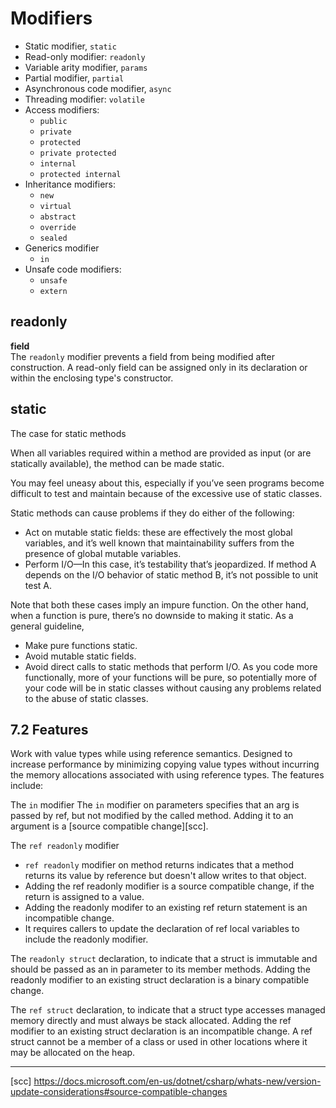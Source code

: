# Modifiers

- Static modifier, `static`
- Read-only modifier: `readonly`
- Variable arity modifier, `params`
- Partial modifier, `partial`
- Asynchronous code modifier, `async`
- Threading modifier: `volatile`
- Access modifiers:
  - `public`
  - `private`
  - `protected`
  - `private protected`
  - `internal`
  - `protected internal`
- Inheritance modifiers: 
  - `new`
  - `virtual`
  - `abstract`
  - `override`
  - `sealed`
- Generics modifier
  - `in`
- Unsafe code modifiers: 
  - `unsafe`
  - `extern`



## readonly

**field**   
The `readonly` modifier prevents a field from being modified after construction. A read-only field can be assigned only in its declaration or within the enclosing type's constructor.


## static

The case for static methods

When all variables required within a method are provided as input (or are statically available), the method can be made static.

You may feel uneasy about this, especially if you’ve seen programs become difficult to test and maintain because of the excessive use of static classes.

Static methods can cause problems if they do either of the following:
- Act on mutable static fields: these are effectively the most global variables, and it’s well known that maintainability suffers from the presence of global mutable variables.
- Perform I/O—In this case, it’s testability that’s jeopardized. If method A depends on the I/O behavior of static method B, it’s not possible to unit test A.

Note that both these cases imply an impure function. On the other hand, when a function is pure, there’s no downside to making it static. As a general guideline,
- Make pure functions static.
- Avoid mutable static fields.
- Avoid direct calls to static methods that perform I/O.
As you code more functionally, more of your functions will be pure, so potentially more of your code will be in static classes without causing any problems related to the abuse of static classes.


## 7.2 Features

Work with value types while using reference semantics. Designed to increase performance by minimizing copying value types without incurring the memory allocations associated with using reference types. The features include:

The `in` modifier
The `in` modifier on parameters specifies that an arg is passed by ref, but not modified by the called method. Adding it to an argument is a [source compatible change][scc].

The `ref readonly` modifier
  - `ref readonly` modifier on method returns indicates that a method returns 
    its value by reference but doesn't allow writes to that object.
  - Adding the ref readonly modifier is a source compatible change,
    if the return is assigned to a value.
  - Adding the readonly modifer to an existing ref return statement is 
    an incompatible change.
  - It requires callers to update the declaration of ref local variables to include the readonly modifier.

The `readonly struct` declaration, to indicate that a struct is immutable and should be passed as an in parameter to its member methods. Adding the readonly modifier to an existing struct declaration is a binary compatible change.

The `ref struct` declaration, to indicate that a struct type accesses managed memory directly and must always be stack allocated. Adding the ref modifier to an existing struct declaration is an incompatible change. A ref struct cannot be a member of a class or used in other locations where it may be allocated on the heap.



---
[scc] https://docs.microsoft.com/en-us/dotnet/csharp/whats-new/version-update-considerations#source-compatible-changes
